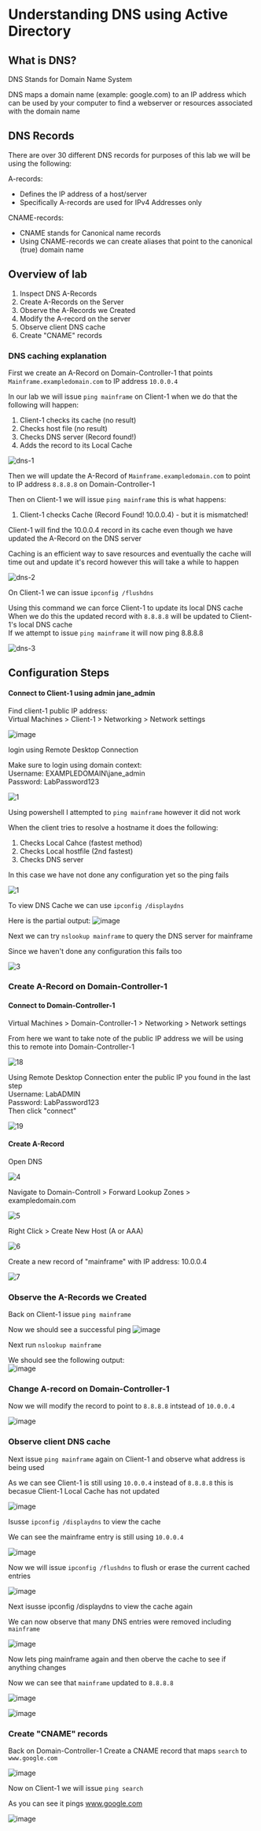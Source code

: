 # Understanding DNS using Active Directory

## What is DNS?

DNS Stands for Domain Name System

DNS maps a domain name (example: google.com) to an IP address which can be used by your computer to find a webserver or resources associated with the domain name

## DNS Records
There are over 30 different DNS records for purposes of this lab we will be using the following:  

A-records:
  - Defines the IP address of a host/server
  - Specifically A-records are used for IPv4 Addresses only
  
CNAME-records:
- CNAME stands for Canonical name records
- Using CNAME-records we can create aliases that point to the canonical (true) domain name

## Overview of lab

1. Inspect DNS A-Records
2. Create A-Records on the Server
3. Observe the A-Records we Created
4. Modify the A-record on the server
5. Observe client DNS cache
6. Create "CNAME" records

### DNS caching explanation

First we create an A-Record on Domain-Controller-1 that points `Mainframe.exampledomain.com` to IP address `10.0.0.4`

In our lab we will issue `ping mainframe` on Client-1 when we do that the following will happen:

1. Client-1 checks its cache (no result)
2. Checks host file (no result)
3. Checks DNS server (Record found!)
4. Adds the record to its Local Cache

![dns-1](https://github.com/user-attachments/assets/38d4d17c-3c7d-4505-b695-1ba02cb24307)

Then we will update the A-Record of `Mainframe.exampledomain.com` to point to IP address `8.8.8.8` on Domain-Controller-1

Then on Client-1 we will issue `ping mainframe` this is what happens:
1. Client-1 checks Cache (Record Found! 10.0.0.4) - but it is mismatched!

Client-1 will find the 10.0.0.4 record in its cache even though we have updated the A-Record on the DNS server

Caching is an efficient way to save resources and eventually the cache will time out and update it's record however this will take a while to happen

![dns-2](https://github.com/user-attachments/assets/3560e067-20bf-4cba-9734-0ca454bc3c33)

On Client-1 we can issue `ipconfig /flushdns`  


Using this command we can force Client-1 to update its local DNS cache  
When we do this the updated record with `8.8.8.8` will be updated to Client-1's local DNS cache  
If we attempt to issue `ping mainframe` it will now ping 8.8.8.8

![dns-3](https://github.com/user-attachments/assets/171551bf-db65-49a4-8b6c-46d18a118836)

## Configuration Steps

#### Connect to Client-1 using admin jane_admin

Find client-1 public IP address:  
Virtual Machines > Client-1 > Networking > Network settings 

![image](https://github.com/user-attachments/assets/35965722-d05f-4c90-be6c-a737d71cd161)


login using Remote Desktop Connection 

Make sure to login using domain context:  
Username: EXAMPLEDOMAIN\jane_admin  
Password: LabPassword123

![1](https://github.com/user-attachments/assets/9c63688e-c4d1-4e88-8a89-51f1cc083a79)

Using powershell I attempted to `ping mainframe` however it did not work

When the client tries to resolve a hostname it does the following:
1. Checks Local Cahce (fastest method)
2. Checks Local hostfile (2nd fastest)
3. Checks DNS server

In this case we have not done any configuration yet so the ping fails

![1](https://github.com/user-attachments/assets/1e1638b8-8403-40bd-bf09-e8f549902a66)

To view DNS Cache we can use `ipconfig /displaydns`

Here is the partial output: 
![image](https://github.com/user-attachments/assets/c3f9f100-068b-48f4-b1e4-cd76a25fc4db)

Next we can try `nslookup mainframe` to query the DNS server for mainframe

Since we haven't done any configuration this fails too

![3](https://github.com/user-attachments/assets/93b47213-2818-419c-b320-07395389bbd6)


### Create A-Record on Domain-Controller-1

#### Connect to Domain-Controller-1
Virtual Machines > Domain-Controller-1 > Networking > Network settings 

From here we want to take note of the public IP address we will be using this to remote into Domain-Controller-1

![18](https://github.com/user-attachments/assets/e7e60b6e-0fe5-4f7f-9fb2-396aa86e7c11)

Using Remote Desktop Connection enter the public IP you found in the last step  
Username: LabADMIN  
Password: LabPassword123  
Then click "connect"

![19](https://github.com/user-attachments/assets/05c136e9-4118-496f-a9ca-247459e5c0fb)

#### Create A-Record

Open DNS

![4](https://github.com/user-attachments/assets/868c44b4-0c2d-4d59-87ef-ed42283dfb6c)


Navigate to Domain-Controll > Forward Lookup Zones > exampledomain.com

![5](https://github.com/user-attachments/assets/73ccd023-509f-409c-a30a-10e470344d10)

Right Click > Create New Host (A or AAA)

![6](https://github.com/user-attachments/assets/cea7246b-92f1-41f6-8e58-b02eab53158b)

Create a new record of "mainframe" with IP address: 10.0.0.4

![7](https://github.com/user-attachments/assets/d7853007-f19f-4309-8a0f-bc296fd4fa80)

### Observe the A-Records we Created

Back on Client-1 issue `ping mainframe`

Now we should see a successful ping 
![image](https://github.com/user-attachments/assets/9a88e738-f079-4481-a4f1-09231317dd6f)

Next run `nslookup mainframe`

We should see the following output:  
![image](https://github.com/user-attachments/assets/56abd313-2c57-4f72-a5aa-17a4a6c109a9)


### Change A-record on Domain-Controller-1

Now we will modify the record to point to `8.8.8.8` intstead of `10.0.0.4`

![image](https://github.com/user-attachments/assets/f0e54d8a-157e-4727-8bdf-c0d5cddee0f1)

### Observe client DNS cache

Next issue `ping mainframe` again on Client-1 and observe what address is being used

As we can see Client-1 is still using `10.0.0.4` instead of `8.8.8.8` this is becasue Client-1 Local Cache has not updated 

![image](https://github.com/user-attachments/assets/a0f3087f-fa75-429c-9ab0-e2e70d3e7ddd)

Isusse `ipconfig /displaydns` to view the cache

We can see the mainframe entry is still using `10.0.0.4`

![image](https://github.com/user-attachments/assets/fa991c07-8cda-4e0c-9de6-ae1b12897f1b)

Now we will issue `ipconfig /flushdns` to flush or erase the current cached entries 

![image](https://github.com/user-attachments/assets/db19d522-2bb5-41c2-b29e-6f6633c6f5d8)

Next isusse ipconfig /displaydns to view the cache again

We can now observe that many DNS entries were removed including `mainframe`

![image](https://github.com/user-attachments/assets/bfc9deaa-d955-48ba-a55e-3952667956ec)

Now lets ping mainframe again and then oberve the cache to see if anything changes

Now we can see that `mainframe` updated to `8.8.8.8`

![image](https://github.com/user-attachments/assets/f6de78a1-794a-4efe-bc4e-98539790dde0)

![image](https://github.com/user-attachments/assets/55e85378-9ef7-4975-8ed5-25baf23029d4)

### Create "CNAME" records

Back on Domain-Controller-1 Create a CNAME record that maps `search` to `www.google.com`

![image](https://github.com/user-attachments/assets/3541e585-2236-498e-a516-8bec96915a39)

Now on Client-1 we will issue `ping search`

As you can see it pings www.google.com

![image](https://github.com/user-attachments/assets/00b0ad1e-e90a-431e-a209-a1b775581852)


